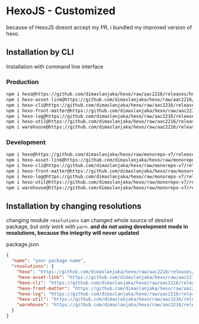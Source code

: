 # HexoJS - Customized
because of HexoJS doesnt accept my PR, i bundled my improved version of hexo.

## Installation by CLI
Installation with command line interface

### Production

```bash
npm i hexo@https://github.com/dimaslanjaka/hexo/raw/aac2216/releases/hexo.tgz
npm i hexo-asset-link@https://github.com/dimaslanjaka/hexo/raw/aac2216/releases/hexo-asset-link.tgz
npm i hexo-cli@https://github.com/dimaslanjaka/hexo/raw/aac2216/releases/hexo-cli.tgz
npm i hexo-front-matter@https://github.com/dimaslanjaka/hexo/raw/aac2216/releases/hexo-front-matter.tgz
npm i hexo-log@https://github.com/dimaslanjaka/hexo/raw/aac2216/releases/hexo-log.tgz
npm i hexo-util@https://github.com/dimaslanjaka/hexo/raw/aac2216/releases/hexo-util.tgz
npm i warehouse@https://github.com/dimaslanjaka/hexo/raw/aac2216/releases/warehouse.tgz
```

### Development

```bash
npm i hexo@https://github.com/dimaslanjaka/hexo/raw/monorepo-v7/releases/hexo.tgz
npm i hexo-asset-link@https://github.com/dimaslanjaka/hexo/raw/monorepo-v7/releases/hexo-asset-link.tgz
npm i hexo-cli@https://github.com/dimaslanjaka/hexo/raw/monorepo-v7/releases/hexo-cli.tgz
npm i hexo-front-matter@https://github.com/dimaslanjaka/hexo/raw/monorepo-v7/releases/hexo-front-matter.tgz
npm i hexo-log@https://github.com/dimaslanjaka/hexo/raw/monorepo-v7/releases/hexo-log.tgz
npm i hexo-util@https://github.com/dimaslanjaka/hexo/raw/monorepo-v7/releases/hexo-util.tgz
npm i warehouse@https://github.com/dimaslanjaka/hexo/raw/monorepo-v7/releases/warehouse.tgz
```

## Installation by changing resolutions
changing module `resolutions` can changed whole source of desired package, _but only work with `yarn`_. **and do not using development mode in resolutions, because the integrity will never updated**

package.json
```json
{
  "name": "your package name",
  "resolutions": {
    "hexo": "https://github.com/dimaslanjaka/hexo/raw/aac2216/releases/hexo.tgz",
    "hexo-asset-link": "https://github.com/dimaslanjaka/hexo/raw/aac2216/releases/hexo-asset-link.tgz",
    "hexo-cli": "https://github.com/dimaslanjaka/hexo/raw/aac2216/releases/hexo-cli.tgz",
    "hexo-front-matter": "https://github.com/dimaslanjaka/hexo/raw/aac2216/releases/hexo-front-matter.tgz",
    "hexo-log": "https://github.com/dimaslanjaka/hexo/raw/aac2216/releases/hexo-log.tgz",
    "hexo-util": "https://github.com/dimaslanjaka/hexo/raw/aac2216/releases/hexo-util.tgz",
    "warehouse": "https://github.com/dimaslanjaka/hexo/raw/aac2216/releases/warehouse.tgz"
  }
}
```